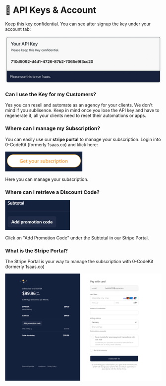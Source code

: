 # 🔑 API Keys & Account

Keep this key confidential. You can see after signup the key under your account tab:

![Your 0CodeKit API Key.](<../.gitbook/assets/image (2).png>)

### Can I use the Key for my Customers?

Yes you can resell and automate as an agency for your clients. We don't mind if you sublisence. Keep in mind once you lose the API key and have to regenerate it, all your clients need to reset their automations or apps.&#x20;



### Where can I manage my Subscription?

You can easily use our **stripe portal** to manage your subscription. Login into 0-CodeKit (formerly 1saas.co) and klick here:

![](<../.gitbook/assets/image (5) (1).png>)

Here you can manage your subscription.



### Where can I retrieve a Discount Code?

![](<../.gitbook/assets/image (7).png>)

Click on "Add Promotion Code" under the Subtotal in our Stripe Portal.



### What is the Stripe Portal?

The Stripe Portal is your way to manage the subscription with 0-CodeKit (formerly 1saas.co)

![](<../.gitbook/assets/image (6).png>)
